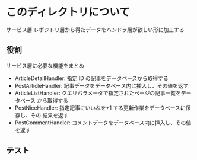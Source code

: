 # このディレクトリについて

サービス層
レポジトリ層から得たデータをハンドラ層が欲しい形に加工する

## 役割

<!-- 以下の２を埋める役割

### GET /article/{id}のハンドラ- ArticleDetailHandler の場合

1. パスから、取得した記事の ID を得る
2. 指定 ID の記事をデータベースから取得する
3. 結果をレスポンスに書きこむ

### POST /article/nice のハンドラ- PostNiceHandler の場合

1. リクエストボディから、いいねを付けたい記事を判断
2. 指定記事にいいねを+1 する更新作業をデータベースに保存する
3. 結果をレスポンスに書き込む

### POST /comment のハンドラ- PostCommentHandler の場合

1. リクエストボディから投稿したいコメント内容を取得する
2. 1 の内容をデータベースに挿入して、実際にデータベース内に収められた値を得る
3. 結果をレスポンスに書き込む -->

サービス層に必要な機能をまとめ

- ArticleDetailHandler: 指定 ID の記事をデータベースから取得する
- PostArticleHandler: 記事データをデータベース内に挿入し、その値を返す
- ArticleListHandler: クエリパラメータで指定されたページの記事一覧をデータベース
  から取得する
- PostNiceHandler: 指定記事にいいねを+1 する更新作業をデータベースに保存し、その
  結果を返す
- PostCommentHandler: コメントデータをデータベース内に挿入し、その値を返す

## テスト
